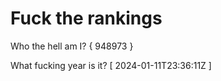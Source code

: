 # Fuck the rankings

Who the hell am I?
{ 948973 }

What fucking year is it?
[ 2024-01-11T23:36:11Z ]

